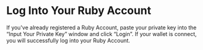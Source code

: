 # Log Into Your Ruby Account

If you've already registered a Ruby Account, paste your private key into the “Input Your Private Key” window and click “Login”. If your wallet is connect, you will successfully log into your Ruby Account.
